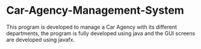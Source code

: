 # Car-Agency-Management-System
This program is developed to manage a Car Agency with its different departments, the program is fully developed using java and the GUI screens are developed using javafx.
